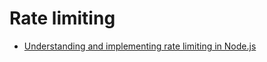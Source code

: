 # Rate limiting

- [Understanding and implementing rate limiting in Node.js](https://blog.logrocket.com/rate-limiting-node-js/)
